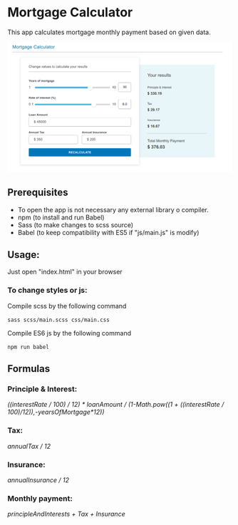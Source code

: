 # Mortgage Calculator

This app calculates mortgage monthly payment based on given data. 

![alt text](image.png?raw=true "sample image")

## Prerequisites

- To open the app is not necessary any external library o compiler.
- npm (to install and run Babel)
- Sass (to make changes to scss source)
- Babel (to keep compatibility with ES5 if "js/main.js" is modify)

## Usage:

Just open "index.html" in your browser

### To change styles or js:

Compile scss by the following command
```
sass scss/main.scss css/main.css
```
Compile ES6 js by the following command
```
npm run babel
```

## Formulas

### Principle & Interest:
*((interestRate / 100) / 12) \* loanAmount / (1-Math.pow((1 + ((interestRate / 100)/12)),-yearsOfMortgage\*12))*

### Tax:
*annualTax / 12*

### Insurance:
*annualInsurance / 12*

### Monthly payment:
*principleAndInterests + Tax + Insurance*